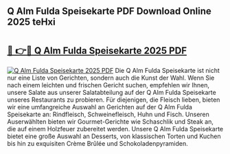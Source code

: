 ## Q Alm Fulda Speisekarte PDF Download Online 2025 teHxi

# <h2><a href="http://gccpko.nevu.top/?p=Q+Alm+Fulda+Speisekarte">🔗 👉🔴 Q Alm Fulda Speisekarte 2025 PDF</a></h2>

[![Q Alm Fulda Speisekarte 2025 PDF](https://i.imgur.com/dBaPXMq.png)](http://gccpko.nevu.top/?p=Q+Alm+Fulda+Speisekarte)
Die Q Alm Fulda Speisekarte ist nicht nur eine Liste von Gerichten, sondern auch die Kunst der Wahl. Wenn Sie nach einem leichten und frischen Gericht suchen, empfehlen wir Ihnen, unsere Salate aus unserer Salatabteilung auf der Q Alm Fulda Speisekarte unseres Restaurants zu probieren. Für diejenigen, die Fleisch lieben, bieten wir eine umfangreiche Auswahl an Gerichten auf der Q Alm Fulda Speisekarte an: Rindfleisch, Schweinefleisch, Huhn und Fisch. Unseren Auserwählten bieten wir Gourmet-Gerichte wie Schaschlik und Steak an, die auf einem Holzfeuer zubereitet werden. Unsere Q Alm Fulda Speisekarte bietet eine große Auswahl an Desserts, von klassischen Torten und Kuchen bis hin zu exquisiten Crème Brûlée und Schokoladenpyramiden.
